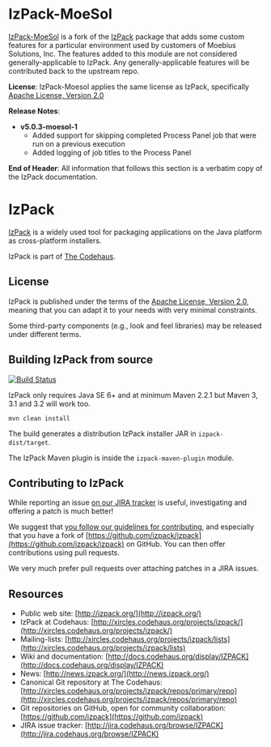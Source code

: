 # IzPack-MoeSol

[IzPack-MoeSol](https://github.com/MoebiusSolutions/izpack-moesol) is a fork of the [IzPack](http://izpack.org/) package that adds some custom features for a particular environment used by customers of Moebius Solutions, Inc. The features added to this module are not considered generally-applicable to IzPack. Any generally-applicable features will be contributed back to the upstream repo.

**License**: IzPack-Moesol applies the same license as IzPack, specifically [Apache License, Version 2.0](http://www.apache.org/licenses/LICENSE-2.0)

**Release Notes**:

* **v5.0.3-moesol-1**
    * Added support for skipping completed Process Panel job that were run on a previous execution
    * Added logging of job titles to the Process Panel

**End of Header**: All information that follows this section is a verbatim copy of the IzPack documentation.  

# IzPack

[IzPack](http://izpack.org/) is a widely used tool for packaging applications on the Java platform as cross-platform installers.

IzPack is part of [The Codehaus](http://codehaus.org/).

## License

IzPack is published under the terms of the [Apache License, Version 2.0](http://www.apache.org/licenses/LICENSE-2.0), meaning that you can adapt it to your needs with very minimal constraints.

Some third-party components (e.g., look and feel libraries) may be released
under different terms.

## Building IzPack from source

[![Build Status](https://secure.travis-ci.org/izpack/izpack.png?branch=master)](http://travis-ci.org/izpack/izpack)

IzPack only requires Java SE 6+ and at minimum Maven 2.2.1 but Maven 3, 3.1 and 3.2 will work too.

    mvn clean install

The build generates a distribution IzPack installer JAR in `izpack-dist/target`.

The IzPack Maven plugin is inside the `izpack-maven-plugin` module.

## Contributing to IzPack

While reporting an issue [on our JIRA tracker](http://jira.codehaus.org/browse/IZPACK) is useful, investigating and offering a patch is much better!

We suggest that [you follow our guidelines for contributing](http://izpack.org/developers/), and especially that you have a fork of [https://github.com/izpack/izpack](https://github.com/izpack/izpack) on GitHub. You can then offer contributions using pull requests.

We very much prefer pull requests over attaching patches in a JIRA issues.

## Resources

* Public web site: [http://izpack.org/](http://izpack.org/)
* IzPack at Codehaus: [http://xircles.codehaus.org/projects/izpack/](http://xircles.codehaus.org/projects/izpack/)
* Mailing-lists: [http://xircles.codehaus.org/projects/izpack/lists](http://xircles.codehaus.org/projects/izpack/lists)
* Wiki and documentation: [http://docs.codehaus.org/display/IZPACK](http://docs.codehaus.org/display/IZPACK)
* News: [http://news.izpack.org/](http://news.izpack.org/)
* Canonical Git repository at The Codehaus: [http://xircles.codehaus.org/projects/izpack/repos/primary/repo](http://xircles.codehaus.org/projects/izpack/repos/primary/repo)
* Git repositories on GitHub, open for community collaboration: [https://github.com/izpack](https://github.com/izpack)
* JIRA issue tracker: [http://jira.codehaus.org/browse/IZPACK](http://jira.codehaus.org/browse/IZPACK)
